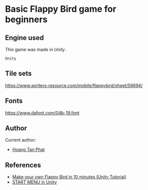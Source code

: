 # Basic Flappy Bird game for beginners

## Engine used
This game was made in *Unity*.
```
Unity
```

## Tile sets
https://www.spriters-resource.com/mobile/flappybird/sheet/59894/

## Fonts
https://www.dafont.com/04b-19.font

## Author
Current author:
- [Hoang Tan Phat](https://github.com/hoangphatmonter)

## References
- [Make your own Flappy Bird in 10 minutes (Unity Tutorial)](https://www.youtube.com/watch?v=uRWmEjxY334&ab_channel=Valem)
- [START MENU in Unity](https://www.youtube.com/watch?v=zc8ac_qUXQY&t=27s&ab_channel=Brackeys)